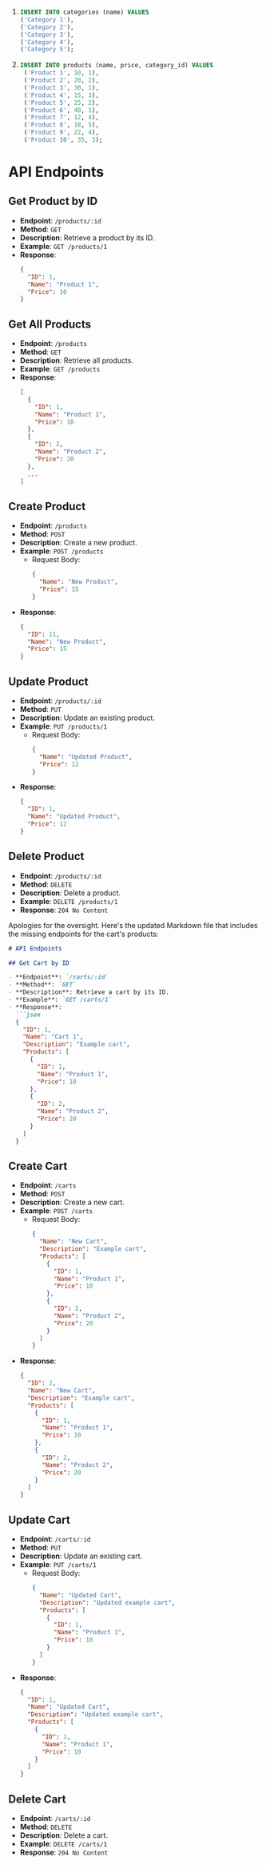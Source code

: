 1. ```sql
   INSERT INTO categories (name) VALUES
   ('Category 1'),
   ('Category 2'),
   ('Category 3'),
   ('Category 4'),
   ('Category 5');
   ```
2. ```sql
   INSERT INTO products (name, price, category_id) VALUES
    ('Product 1', 10, 1),
    ('Product 2', 20, 2),
    ('Product 3', 30, 1),
    ('Product 4', 15, 3),
    ('Product 5', 25, 2),
    ('Product 6', 40, 1),
    ('Product 7', 12, 4),
    ('Product 8', 18, 5),
    ('Product 9', 22, 4),
    ('Product 10', 35, 3);
   ```

# API Endpoints
## Get Product by ID

- **Endpoint**: `/products/:id`
- **Method**: `GET`
- **Description**: Retrieve a product by its ID.
- **Example**: `GET /products/1`
- **Response**:
  ```json
  {
    "ID": 1,
    "Name": "Product 1",
    "Price": 10
  }
  ```

## Get All Products

- **Endpoint**: `/products`
- **Method**: `GET`
- **Description**: Retrieve all products.
- **Example**: `GET /products`
- **Response**:
  ```json
  [
    {
      "ID": 1,
      "Name": "Product 1",
      "Price": 10
    },
    {
      "ID": 2,
      "Name": "Product 2",
      "Price": 20
    },
    ...
  ]
  ```

## Create Product

- **Endpoint**: `/products`
- **Method**: `POST`
- **Description**: Create a new product.
- **Example**: `POST /products`
  - Request Body:
    ```json
    {
      "Name": "New Product",
      "Price": 15
    }
    ```
- **Response**:
  ```json
  {
    "ID": 11,
    "Name": "New Product",
    "Price": 15
  }
  ```

## Update Product

- **Endpoint**: `/products/:id`
- **Method**: `PUT`
- **Description**: Update an existing product.
- **Example**: `PUT /products/1`
  - Request Body:
    ```json
    {
      "Name": "Updated Product",
      "Price": 12
    }
    ```
- **Response**:
  ```json
  {
    "ID": 1,
    "Name": "Updated Product",
    "Price": 12
  }
  ```

## Delete Product

- **Endpoint**: `/products/:id`
- **Method**: `DELETE`
- **Description**: Delete a product.
- **Example**: `DELETE /products/1`
- **Response**: `204 No Content`

Apologies for the oversight. Here's the updated Markdown file that includes the missing endpoints for the cart's products:

```markdown
# API Endpoints

## Get Cart by ID

- **Endpoint**: `/carts/:id`
- **Method**: `GET`
- **Description**: Retrieve a cart by its ID.
- **Example**: `GET /carts/1`
- **Response**:
  ```json
  {
    "ID": 1,
    "Name": "Cart 1",
    "Description": "Example cart",
    "Products": [
      {
        "ID": 1,
        "Name": "Product 1",
        "Price": 10
      },
      {
        "ID": 2,
        "Name": "Product 2",
        "Price": 20
      }
    ]
  }
  ```

## Create Cart

- **Endpoint**: `/carts`
- **Method**: `POST`
- **Description**: Create a new cart.
- **Example**: `POST /carts`
  - Request Body:
    ```json
    {
      "Name": "New Cart",
      "Description": "Example cart",
      "Products": [
        {
          "ID": 1,
          "Name": "Product 1",
          "Price": 10
        },
        {
          "ID": 2,
          "Name": "Product 2",
          "Price": 20
        }
      ]
    }
    ```
- **Response**:
  ```json
  {
    "ID": 2,
    "Name": "New Cart",
    "Description": "Example cart",
    "Products": [
      {
        "ID": 1,
        "Name": "Product 1",
        "Price": 10
      },
      {
        "ID": 2,
        "Name": "Product 2",
        "Price": 20
      }
    ]
  }
  ```

## Update Cart

- **Endpoint**: `/carts/:id`
- **Method**: `PUT`
- **Description**: Update an existing cart.
- **Example**: `PUT /carts/1`
  - Request Body:
    ```json
    {
      "Name": "Updated Cart",
      "Description": "Updated example cart",
      "Products": [
        {
          "ID": 1,
          "Name": "Product 1",
          "Price": 10
        }
      ]
    }
    ```
- **Response**:
  ```json
  {
    "ID": 1,
    "Name": "Updated Cart",
    "Description": "Updated example cart",
    "Products": [
      {
        "ID": 1,
        "Name": "Product 1",
        "Price": 10
      }
    ]
  }
  ```

## Delete Cart

- **Endpoint**: `/carts/:id`
- **Method**: `DELETE`
- **Description**: Delete a cart.
- **Example**: `DELETE /carts/1`
- **Response**: `204 No Content`

